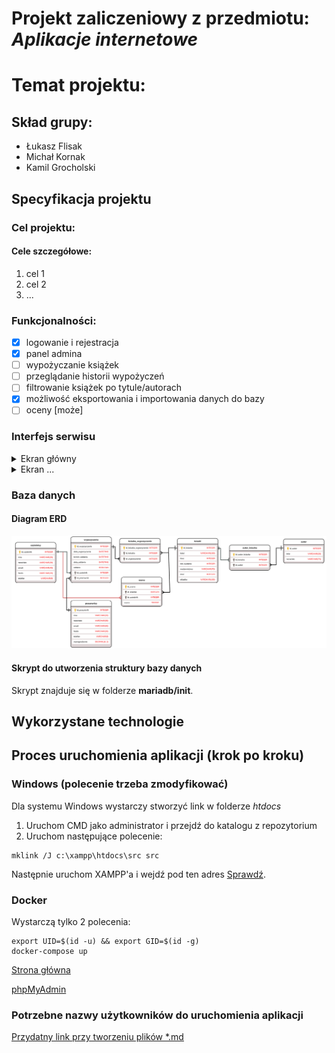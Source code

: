 # Projekt zaliczeniowy z przedmiotu: _**Aplikacje internetowe**_

# Temat projektu: 
## Skład grupy: 
- Łukasz Flisak
- Michał Kornak
- Kamil Grocholski
## Specyfikacja projektu
### Cel projektu:
#### Cele szczegółowe:
   1. cel 1
   2. cel 2
   3. ...
### Funkcjonalności:
   - [X] logowanie i rejestracja
   - [X] panel admina
   - [ ] wypożyczanie książek
   - [ ] przeglądanie historii wypożyczeń
   - [ ] filtrowanie książek po tytule/autorach
   - [X] możliwość eksportowania i importowania danych do bazy
   - [ ] oceny [może]
### Interfejs serwisu

   <details>
       <summary>Ekran główny </summary>
	
![alt text][logo]

           <p>Przedstawiono ...</p>
   </details>
	<details>
       <summary>Ekran ...</summary>

![alt text][logo]
           <p>Czego dotyczy?</p>
   </details>
         
### Baza danych
####	Diagram ERD
![Schemat ERD](images/ERD.jpg)
####	Skrypt do utworzenia struktury bazy danych
Skrypt znajduje się w folderze **mariadb/init**.

## Wykorzystane technologie

## Proces uruchomienia aplikacji (krok po kroku)
### Windows (polecenie trzeba zmodyfikować)
Dla systemu Windows wystarczy stworzyć link w folderze *htdocs*
1. Uruchom CMD jako administrator i przejdź do katalogu z repozytorium
1. Uruchom następujące polecenie:
```
mklink /J c:\xampp\htdocs\src src
```

Następnie uruchom XAMPP'a i wejdź pod ten adres [Sprawdź](http://localhost/).
### Docker
Wystarczą tylko 2 polecenia:
```
export UID=$(id -u) && export GID=$(id -g)
docker-compose up
```

[Strona główna](http://localhost:8000)

[phpMyAdmin](http://localhost:8080)


### Potrzebne nazwy użytkowników do uruchomienia aplikacji


[Przydatny link przy tworzeniu plików *.md ](https://github.com/adam-p/markdown-here/wiki/Markdown-Cheatsheet)
